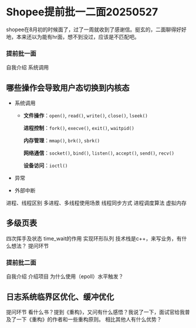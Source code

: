 # Shopee提前批一二面20250527

shopee在8月初的时候面了，过了一周就收到了感谢信。挺玄的，二面聊得好好地，本来还以为能有hr面，想不到没过，应该是不匹配吧。

### 提前批一面

自我介绍
系统调用

## 哪些操作会导致用户态切换到内核态

+ 系统调用

  + **文件操作**：`open()`, `read()`, `write()`, `close()`, `lseek()`

    **进程控制**：`fork()`, `execve()`, `exit()`, `waitpid()`

    **内存管理**：`mmap()`, `brk()`, `sbrk()`

    **网络通信**：`socket()`, `bind()`, `listen()`, `accept()`, `send()`, `recv()`

    **设备访问**：`ioctl()`

+ 异常

+ 外部中断



进程、线程区别
多进程、多线程使用场景
线程同步方式
进程调度算法
虚拟内存

## 多级页表





四次挥手及状态
time_wait的作用
实现环形队列
技术栈是c++，来写业务，有什么想法？
提问环节

### 提前批二面

自我介绍
介绍项目
为什么使用（epoll）水平触发？

## 日志系统临界区优化、缓冲优化



提问环节
看什么书？提到《重构》，又问有什么感悟？我说了一下，面试官给我普及了一下《重构》的作者和一些重构原则。
相比其他人有什么优势？